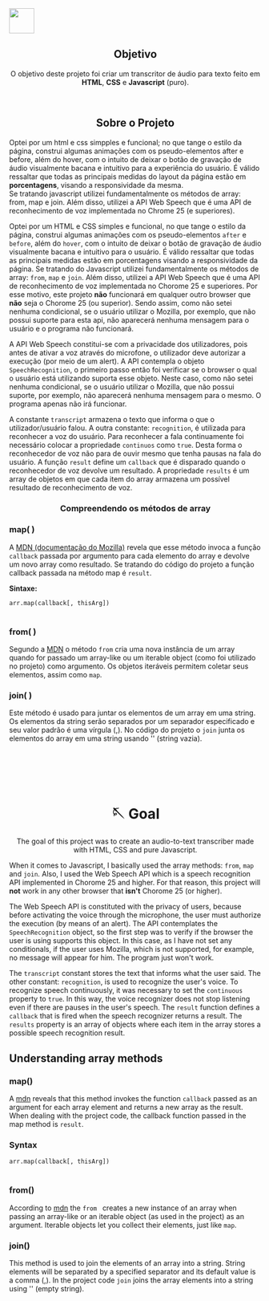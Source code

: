 <img src="https://cdn.pixabay.com/photo/2015/04/23/17/41/javascript-736400_960_720.png" height="50" width="50"/>

<h2 align="center">Objetivo</h2>
  <p align="center">O objetivo deste projeto foi criar um transcritor de áudio para texto feito em <b>HTML</b>, <b>CSS</b> e <b>Javascript</b> (puro).</p><br>
  
  <h2 align="center">Sobre o Projeto</h2> 

<p>Optei por um html e css simpples e funcional; no que tange o estilo da página, construi algumas animações com os pseudo-elementos after e before, além do hover, com o intuito de deixar o botão de gravação de áudio visualmente bacana e intuitivo para a experiência do usuário. É válido ressaltar que todas as principais medidas do layout da página estão em <b>porcentagens</b>, visando a responsividade da mesma.<br> Se tratando javascript utilizei fundamentalmente os métodos de array:<br> from, map e join. Além disso, utilizei a API Web Speech que é uma API de reconhecimento de voz implementada no Chrome 25 (e superiores).</p>
    <p>Optei por um HTML e CSS simples e funcional, no que tange o estilo da página, construi algumas animações com os pseudo-elementos <code>after</code> e <code>before</code>, além do <code>hover</code>, com o intuito de deixar o botão de gravação de áudio visualmente bacana e intuitivo para o usuário. É válido ressaltar que todas as principais medidas estão em porcentagens visando a responsividade da página. Se tratando do Javascript utilizei fundamentalmente os métodos de array: <code>from</code>, <code>map</code> e <code>join</code>. Além disso, utilizei a API Web Speech que é uma API de reconhecimento de voz implementada no Chorome 25 e superiores. Por esse motivo, este projeto <b>não</b> funcionará em qualquer outro browser que <b>não</b> seja o Chorome 25 (ou superior). Sendo assim, como não setei nenhuma condicional, se o usuário utilizar o Mozilla, por exemplo, que não possui suporte para esta api, não aparecerá nenhuma mensagem para o usuário e o programa não funcionará.</p>

<p>A API Web Speech constitui-se com a privacidade dos utilizadores, pois antes de ativar a voz através do microfone, o utilizador deve autorizar a execução (por meio de um alert). A API contempla o objeto <code>SpeechRecognition</code>, o primeiro passo então foi verificar se o browser o qual o usuário está utilizando suporta esse objeto. Neste caso, como não setei nenhuma condicional, se o usuário utilizar o Mozilla, que não possui suporte, por exemplo, não aparecerá nenhuma mensagem para o mesmo. O programa apenas não irá funcionar.</p>

   <p>A constante <code>transcript</code> armazena o texto que informa o que o utilizador/usuário falou. A outra constante: <code>recognition</code>, é utilizada para reconhecer a voz do usuário. Para reconhecer a fala continuamente foi necessário colocar a propriedade <code>continuos</code> como <code>true</code>. Desta forma o reconhecedor de voz não para de ouvir mesmo que tenha pausas na fala do usuário. A função <code>result</code> define um <code>callback</code> que é disparado quando o reconhecedor de voz devolve um resultado. A propriedade <code>results</code> é um array de objetos em que cada item do array armazena um possível resultado de reconhecimento de voz.</p>

<h3 align="center">Compreendendo os métodos de array</h3>
  <h3>map( )</h3>
    <p>A <a href="https://developer.mozilla.org/pt-BR/docs/Web/JavaScript/Reference/Global_Objects/Array/map">MDN (documentação do Mozilla)</a> revela que esse método invoca a função <code>callback</code> passada por argumento para cada elemento do array e devolve um novo array como resultado. Se tratando do código do projeto a função callback passada na método map é <code>result</code>.</p>
    
<p><b>Sintaxe:</b><p>

<code>arr.map(callback[, thisArg])</code><br></br>
  <h3>from( )</h3>
 <p>Segundo a <a href="https://developer.mozilla.org/pt-BR/docs/Web/JavaScript/Reference/Global_Objects/Array/from">MDN</a> o método <code>from</code> cria uma nova instância de um array quando for passado um array-like ou um iterable object (como foi utilizado no projeto) como argumento. Os objetos iteráveis permitem coletar seus elementos, assim como <code>map</code>.
  <h3>join( )</h3>
    <p>Este método é usado para juntar os elementos de um array em uma string. Os elementos da string serão separados por um separador especificado e seu valor padrão é uma vírgula (,). No código do projeto o <code>join</code> junta os elementos do array em uma string usando '' (string vazia).</p>
<br></br>
<br></br>

#

  <h1 align="center">🪡 Goal</h1>  
    <p align="center">The goal of this project was to create an audio-to-text transcriber made with HTML, CSS and pure Javascript.</p>
    When it comes to Javascript, I basically used the array methods: <code>from</code>, <code>map</code> and <code>join</code>. Also, I used the Web Speech API which is a speech recognition API implemented in Chorome 25 and higher. For that reason, this project will <b>not</b> work in any other browser that <b>isn't</b> Chorome 25 (or higher).<br>

The Web Speech API is constituted with the privacy of users, because before activating the voice through the microphone, the user must authorize the execution (by means of an alert). The API contemplates the <code>SpeechRecognition</code> object, so the first step was to verify if the browser the user is using supports this object. In this case, as I have not set any conditionals, if the user uses Mozilla, which is not supported, for example, no message will appear for him. The program just won't work.<br>

The <code>transcript</code> constant stores the text that informs what the user said. The other constant: <code>recognition</code>, is used to recognize the user's voice. To recognize speech continuously, it was necessary to set the <code>continuous</code> property to <code>true</code>. In this way, the voice recognizer does not stop listening even if there are pauses in the user's speech. The <code>result</code> function defines a <code>callback</code> that is fired when the speech recognizer returns a result. The <code>results</code> property is an array of objects where each item in the array stores a possible speech recognition result.
  
<h2>Understanding array methods</h2>
   <h3>map()</h3>
     <p>A <a href="https://developer.mozilla.org/en-US/docs/Web/JavaScript/Reference/Global_Objects/Array/map">mdn</a> reveals that this method invokes the function <code>callback</code> passed as an argument for each array element and returns a new array as the result. When dealing with the project code, the callback function passed in the map method is <code>result</code>.</p>
<h3>Syntax</h3>
<code>arr.map(callback[, thisArg])</code><br></br>
   <h3>from()</h3>
     <p>According to <a href="https://developer.mozilla.org/en-US/docs/Web/JavaScript/Reference/Global_Objects/Array/from">mdn</a> the <code>from </code> creates a new instance of an array when passing an array-like or an iterable object (as used in the project) as an argument. Iterable objects let you collect their elements, just like <code>map</code>.
   <h3>join()</h3>
     <p>This method is used to join the elements of an array into a string. String elements will be separated by a specified separator and its default value is a comma (,). In the project code <code>join</code> joins the array elements into a string using '' (empty string).</p>   
